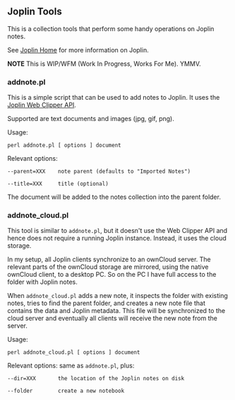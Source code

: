 ## Joplin Tools

This is a collection tools that perform some handy operations on Joplin notes.

See [Joplin Home](https://joplin.cozic.net/) for more information on Joplin.

**NOTE** This is WIP/WFM (Work In Progress, Works For Me). YMMV.

### addnote.pl

This is a simple script that can be used to add notes to Joplin. It uses the [Joplin Web Clipper API](https://discourse.joplin.cozic.net/t/web-clipper-is-now-available-beta-feature/154/37).

Supported are text documents and images (jpg, gif, png).

Usage:

    perl addnote.pl [ options ] document

Relevant options:

    --parent=XXX    note parent (defaults to "Imported Notes")

    --title=XXX     title (optional)

The document will be added to the notes collection into the parent folder.

### addnote_cloud.pl

This tool is similar to `addnote.pl`, but it doesn't use the Web Clipper API and hence does not require a running Joplin instance. Instead, it uses the cloud storage.

In my setup, all Joplin clients synchronize to an ownCloud server. The relevant parts of the ownCloud storage are mirrored, using the native ownCloud client, to a desktop PC. So on the PC I have full access to the folder with Joplin notes.

When `addnote_cloud.pl` adds a new note, it inspects the folder with existing notes, tries to find the parent folder, and creates a new note file that contains the data and Joplin metadata. This file will be synchronized to the cloud server and eventually all clients will receive the new note from the server.

Usage:

    perl addnote_cloud.pl [ options ] document

Relevant options: same as `addnote.pl`, plus:

    --dir=XXX       the location of the Joplin notes on disk

    --folder        create a new notebook

